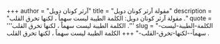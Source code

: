 +++
author = "آرثر كونان دويل"
title = "مقولة آرثر كونان دويل"
description = "مقولة آرثر كونان دويل: الكلمة الطيبة ليست سهماً ، لكنها تخرق القلب ."
quote = '''الكلمة الطيبة ليست سهماً ، لكنها تخرق القلب .''' 
slug = "الكلمة-الطيبة-ليست-سهماً--لكنها-تخرق-القلب-"
+++
الكلمة الطيبة ليست سهماً ، لكنها تخرق القلب .
